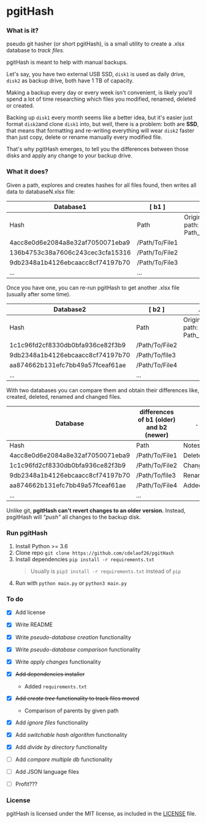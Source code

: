 # pgitHash


### What is it?

pseudo git hasher (or short pgitHash), is a small utility to create a .xlsx database to *track files*.

pgitHash is meant to help with manual backups.

Let's say, you have two external USB SSD, `disk1` is used as daily drive, `disk2` as backup drive, both have 1 TB of capacity.

Making a backup every day or every week isn't convenient, is likely you'll spend a lot of time 
researching which files you modified, renamed, deleted or created.

Backing up `disk1` every month seems like a better idea, but it's easier just format `disk2`and 
clone `disk1` into, but well, there is a problem: both are **SSD**, that means that formatting and 
re-writing everything will wear `disk2` faster than just copy, delete or rename manually 
every modified file.

That's why pgitHash emerges, to tell you the differences between those disks and apply any 
change to your backup drive.


### What it does?

Given a path, explores and creates hashes for all files found, then writes all data to databaseN.xlsx file:

Database1 | [ b1 ] | .
--- | --- | ---
Hash | Path | Origin path: Path_name
4acc8e0d6e2084a8e32af7050071eba9 | /Path/To/File1
136b4753c38a7606c243cec3cfa15316 | /Path/To/File2
9db2348a1b4126ebcaacc8cf74197b70 | /Path/To/File3
... | ...

Once you have one, you can re-run pgitHash to get another .xlsx file (usually after some time).

Database2 | [ b2 ] | .
--- | --- | ---
Hash | Path | Origin path: Path_name
1c1c96fd2cf8330db0bfa936ce82f3b9 | /Path/To/File2
9db2348a1b4126ebcaacc8cf74197b70 | /Path/To/file3
aa874662b131efc7bb49a57fceaf61ae | /Path/To/File4
... | ...

With two databases you can compare them and obtain their differences like, created, deleted, renamed and changed files.

Database | differences of b1 (older) and b2 (newer) | . 
--- | --- | ---
Hash | Path | Notes
4acc8e0d6e2084a8e32af7050071eba9 | /Path/To/File1 | Deleted
1c1c96fd2cf8330db0bfa936ce82f3b9 | /Path/To/File2 | Changed
9db2348a1b4126ebcaacc8cf74197b70 | /Path/To/file3 | Renamed
aa874662b131efc7bb49a57fceaf61ae | /Path/To/File4 | Added
... | ...

Unlike git, **pgitHash can't revert changes to an older version.**
Instead, psgitHash will _"push"_ all changes to the backup disk.


### Run pgitHash

1. Install Python >= 3.6
2. Clone repo `git clone https://github.com/cdelaof26/pgitHash`
3. Install dependencies `pip install -r requirements.txt`
   > Usually is `pip3 install -r requirements.txt` instead of `pip`
4. Run with `python main.py` or `python3 main.py`


### To do
- [x] Add license
- [x] Write README
- [x] Write _pseudo-database creation_ functionality
- [x] Write _pseudo-database comparison_ functionality
- [x] Write _apply changes_ functionality
- [x] ~~Add dependencies installer~~ 
  - Added `requirements.txt`
- [x] ~~Add _create tree_ functionality to track files moved~~
  - Comparison of parents by given path
- [x] Add _ignore files_ functionality
- [x] Add _switchable hash algorithm_ functionality
- [x] Add _divide by directory_ functionality
- [ ] Add _compare multiple db_ functionality
- [ ] Add JSON language files
- [ ] Profit???


### License

pgitHash is licensed under the MIT license, as included in the [LICENSE](LICENSE) file.
